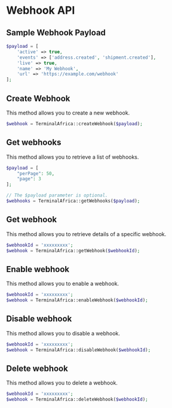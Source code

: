 # Webhook API

## Sample Webhook Payload

```php
$payload = [
    'active' => true,
    'events' => ['address.created', 'shipment.created'],
    'live' => true,
    'name' => 'My Webhook',
    'url' => 'https://example.com/webhook'
];
```

## Create Webhook

This method allows you to create a new webhook.

```php
$webhook = TerminalAfrica::createWebhook($payload);
```

## Get webhooks

This method allows you to retrieve a list of webhooks.

```php
$payload = [
    "perPage": 50,
    "page": 3
];

// The $payload parameter is optional.
$webhooks = TerminalAfrica::getWebhooks($payload);
```

## Get webhook

This method allows you to retrieve details of a specific webhook.

```php
$webhookId = 'xxxxxxxxx';
$webhook = TerminalAfrica::getWebhook($webhookId);
```

## Enable webhook

This method allows you to enable a webhook.

```php
$webhookId = 'xxxxxxxxx';
$webhook = TerminalAfrica::enableWebhook($webhookId);
```

## Disable webhook

This method allows you to disable a webhook.

```php
$webhookId = 'xxxxxxxxx';
$webhook = TerminalAfrica::disableWebhook($webhookId);
```

## Delete webhook

This method allows you to delete a webhook.

```php
$webhookId = 'xxxxxxxxx';
$webhook = TerminalAfrica::deleteWebhook($webhookId);
```
